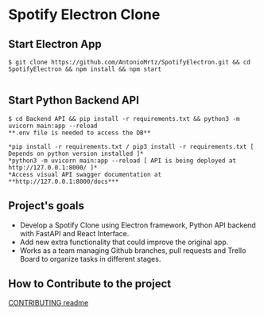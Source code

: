 # Spotify Electron Clone

## Start Electron App

```
$ git clone https://github.com/AntonioMrtz/SpotifyElectron.git && cd SpotifyElectron && npm install && npm start


```

## Start Python Backend API

```
$ cd Backend API && pip install -r requirements.txt && python3 -m uvicorn main:app --reload
**.env file is needed to access the DB**

*pip install -r requirements.txt / pip3 install -r requirements.txt [ Depends on python version installed ]*
*python3 -m uvicorn main:app --reload [ API is being deployed at http://127.0.0.1:8000/ ]*
*Access visual API swagger documentation at  **http://127.0.0.1:8000/docs***
```



## Project's goals

* Develop a Spotify Clone using Electron framework, Python API backend with FastAPI and React Interface.
* Add new extra functionality that could improve the original app.
* Works as a team managing Github branches, pull requests and Trello Board to organize tasks in different stages.

## How to Contribute to the project

[CONTRIBUTING readme](https://github.com/AntonioMrtz/SpotifyElectron/blob/master/CONTRIBUTING.md)

